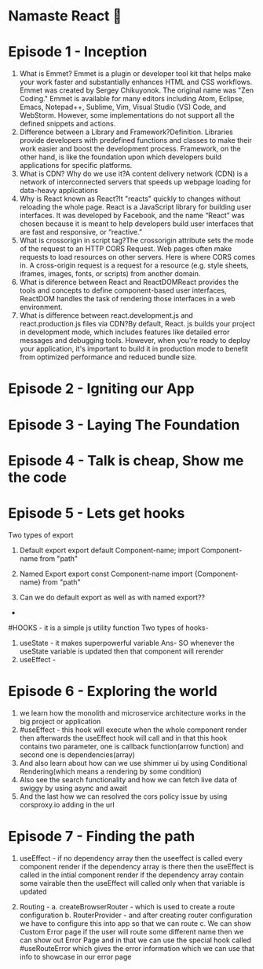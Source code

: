 
# Namaste React 🚀

# Episode 1 - Inception
1. What is Emmet?
Emmet is a plugin or developer tool kit that helps make your work faster and substantially enhances HTML and CSS workflows.
Emmet was created by Sergey Chikuyonok. The original name was "Zen Coding." Emmet is available for many editors including Atom, Eclipse, Emacs, Notepad++, Sublime, Vim, Visual Studio (VS) Code, and WebStorm. However, some implementations do not support all the defined snippets and actions.
2. Difference between a Library and Framework?Definition. Libraries provide developers with predefined functions and classes to make their work easier and boost the development process. Framework, on the other hand, is like the foundation upon which developers build applications for specific platforms.
3. What is CDN? Why do we use it?A content delivery network (CDN) is a network of interconnected servers that speeds up webpage loading for data-heavy applications
4. Why is React known as React?It "reacts" quickly to changes without reloading the whole page. React is a JavaScript library for building user interfaces. It was developed by Facebook, and the name “React” was chosen because it is meant to help developers build user interfaces that are fast and responsive, or “reactive.”
5. What is crossorigin in script tag?The crossorigin attribute sets the mode of the request to an HTTP CORS Request. Web pages often make requests to load resources on other servers. Here is where CORS comes in. A cross-origin request is a request for a resource (e.g. style sheets, iframes, images, fonts, or scripts) from another domain.
6. What is diference between React and ReactDOMReact provides the tools and concepts to define component-based user interfaces, ReactDOM handles the task of rendering those interfaces in a web environment. 
7. What is difference between react.development.js and react.production.js files via CDN?By default, React. js builds your project in development mode, which includes features like detailed error messages and debugging tools. However, when you're ready to deploy your application, it's important to build it in production mode to benefit from optimized performance and reduced bundle size.

# Episode 2 - Igniting our App

# Episode 3 - Laying The Foundation

# Episode 4 - Talk is cheap, Show me the code

# Episode 5 - Lets get hooks

Two types of export

1. Default export
   export default Component-name;
   import Component-name from "path"
2. Named Export
   export const Component-name
   import {Component-name} from "path"

3. Can we do default export as well as with named export??
-

#HOOKS - it is a simple js utility function
Two types of hooks-
1. useState - it makes superpowerful variable
Ans- SO whenever the useState variable is updated then that component will rerender
2. useEffect - 

# Episode 6 - Exploring the world

1. we learn how the monolith and microservice architecture works in the big project or application
2. #useEffect - this hook will execute when the whole component render then afterwards the useEffect hook will call and in that this hook contains two parameter, one is callback function(arrow function) and second one is dependencies(array)
3. And also learn about how can we use shimmer ui by using Conditional Rendering(which means a rendering by some condition)
4. Also see the search functionality and how we can fetch live data of swiggy by using async and await
5. And the last how we can resolved the cors policy issue by using corsproxy.io adding in the url

# Episode 7 - Finding the path

1. useEffect - 
   if no dependency array then the useeffect is called every component render
   if the dependency array is there then the useEffect is called in the intial component render
   if the dependency array contain some vairable then the useEffect will called only when that variable is updated 

2. Routing - 
   a. createBrowserRouter - which is used to create a route configuration
   b. RouterProvider - and after creating router configuration we have to configure this into app so that we can route
   c. We can show Custom Error page if the user will route some different name then we can show out Error Page and in that we can use the special hook called #useRouteError which gives the error information which we can use that info to showcase in our error page